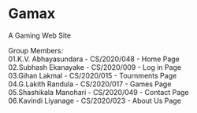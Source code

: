 # Gamax                         

A Gaming Web Site                           

Group Members:                                                                
01.K.V. Abhayasundara      - CS/2020/048 - Home Page                                           
02.Subhash Ekanayake       - CS/2020/009 - Log in Page                                          
03.Gihan Lakmal            - CS/2020/015 - Tournments Page                                     
04.G.Lakith Randula        - CS/2020/017 - Games Page                                              
05.Shashikala Manohari     - CS/2020/049 - Contact Page                                           
06.Kavindi Liyanage        - CS/2020/023 - About Us Page                                               

